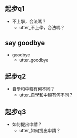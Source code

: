## 起步q1
* 不上學，合法嗎？
  - utter_不上學，合法嗎？

## say goodbye
* goodbye
  - utter_goodbye

## 起步q2
* 自學和中輟有何不同？
  - utter_自學和中輟有何不同？

## 起步q3
* 如何提出申請？
  - utter_如何提出申請？
